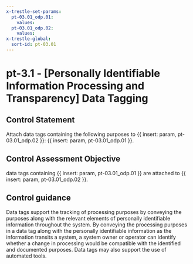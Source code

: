 ```yaml
---
x-trestle-set-params:
  pt-03.01_odp.01:
    values:
  pt-03.01_odp.02:
    values:
x-trestle-global:
  sort-id: pt-03.01
---
```


# pt-3.1 - \[Personally Identifiable Information Processing and Transparency\] Data Tagging

## Control Statement

Attach data tags containing the following purposes to {{ insert: param, pt-03.01_odp.02 }}: {{ insert: param, pt-03.01_odp.01 }}.

## Control Assessment Objective

data tags containing {{ insert: param, pt-03.01_odp.01 }} are attached to {{ insert: param, pt-03.01_odp.02 }}.

## Control guidance

Data tags support the tracking of processing purposes by conveying the purposes along with the relevant elements of personally identifiable information throughout the system. By conveying the processing purposes in a data tag along with the personally identifiable information as the information transits a system, a system owner or operator can identify whether a change in processing would be compatible with the identified and documented purposes. Data tags may also support the use of automated tools.
